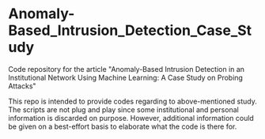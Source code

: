 # Anomaly-Based_Intrusion_Detection_Case_Study
Code repository for the article "Anomaly-Based Intrusion Detection in an Institutional Network Using Machine Learning: A Case Study on Probing Attacks"

This repo is intended to provide codes regarding to above-mentioned study. The scripts are not plug and play since some institutional and personal information is discarded on purpose. However, additional information could be given on a best-effort basis to elaborate what the code is there for.
